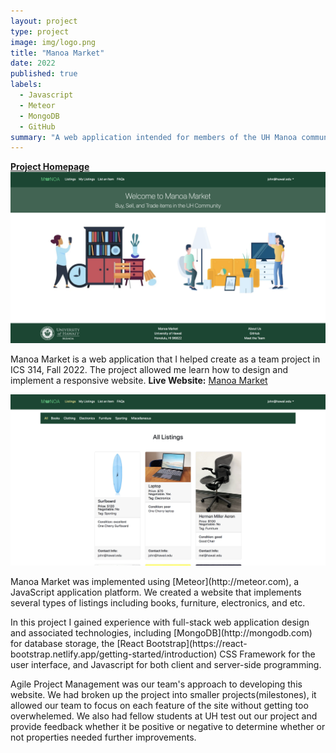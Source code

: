 ```yaml
---
layout: project
type: project
image: img/logo.png
title: "Manoa Market"
date: 2022
published: true
labels:
  - Javascript
  - Meteor
  - MongoDB
  - GitHub
summary: "A web application intended for members of the UH Manoa community to buy/sell/trade items that my team developed in ICS 314."
---
```


<a href="https://manoa-market.github.io/"><strong>Project Homepage</strong></a>
<img class="img-fluid" src="../img/homepage.png">

<p>Manoa Market is a web application that I helped create as a team project in ICS 314, Fall 2022. The project allowed me learn how to design and implement a responsive website. <strong>Live Website:</strong> <a href="http://137.184.236.187/">Manoa Market</a></p>

<img class="img-fluid" src="../img/listings.png">
 
<p>Manoa Market was implemented using [Meteor](http://meteor.com), a JavaScript application platform. We created a website that implements several types of listings including books, furniture, electronics, and etc.</p>

<p>In this project I gained experience with full-stack web application design and associated technologies, including [MongoDB](http://mongodb.com) for database storage, the [React Bootstrap](https://react-bootstrap.netlify.app/getting-started/introduction) CSS Framework for the user interface, and Javascript for both client and server-side programming. </p>

<p>Agile Project Management was our team's approach to developing this website. We had broken up the project into smaller projects(milestones), it allowed our team to focus on each feature of the site without getting too overwhelemed. We also had fellow students at UH test out our project and provide feedback whether it be positive or negative to determine whether or not properties needed further improvements. </p>

